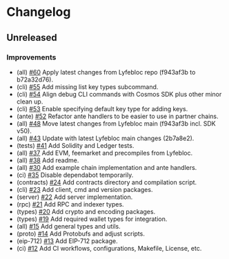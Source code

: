 <!--
This changelog was created using the `clu` binary
(https://github.com/MalteHerrmann/changelog-utils).
-->
# Changelog

## Unreleased

### Improvements

- (all) [#60](https://github.com/lyfeblocnetwork/os/pull/60) Apply latest changes from Lyfebloc repo (f943af3b to b72a32d76).
- (cli) [#55](https://github.com/lyfeblocnetwork/os/pull/55) Add missing list key types subcommand.
- (cli) [#54](https://github.com/lyfeblocnetwork/os/pull/54) Align debug CLI commands with Cosmos SDK plus other minor clean up.
- (cli) [#53](https://github.com/lyfeblocnetwork/os/pull/53) Enable specifying default key type for adding keys.
- (ante) [#52](https://github.com/lyfeblocnetwork/os/pull/52) Refactor ante handlers to be easier to use in partner chains.
- (all) [#48](https://github.com/lyfeblocnetwork/os/pull/48) Move latest changes from Lyfebloc main (f943af3b incl. SDK v50).
- (all) [#43](https://github.com/lyfeblocnetwork/os/pull/43) Update with latest Lyfebloc main changes (2b7a8e2).
- (tests) [#41](https://github.com/lyfeblocnetwork/os/pull/41) Add Solidity and Ledger tests.
- (all) [#37](https://github.com/lyfeblocnetwork/os/pull/37) Add EVM, feemarket and precompiles from Lyfebloc.
- (all) [#38](https://github.com/lyfeblocnetwork/os/pull/38) Add readme.
- (all) [#30](https://github.com/lyfeblocnetwork/os/pull/30) Add example chain implementation and ante handlers.
- (ci) [#35](https://github.com/lyfeblocnetwork/os/pull/35) Disable dependabot temporarily.
- (contracts) [#24](https://github.com/lyfeblocnetwork/os/pull/24) Add contracts directory and compilation script.
- (cli) [#23](https://github.com/lyfeblocnetwork/os/pull/23) Add client, cmd and version packages.
- (server) [#22](https://github.com/lyfeblocnetwork/os/pull/22) Add server implementation.
- (rpc) [#21](https://github.com/lyfeblocnetwork/os/pull/21) Add RPC and indexer types.
- (types) [#20](https://github.com/lyfeblocnetwork/os/pull/20) Add crypto and encoding packages.
- (types) [#19](https://github.com/lyfeblocnetwork/os/pull/19) Add required wallet types for integration.
- (all) [#15](https://github.com/lyfeblocnetwork/os/pull/15) Add general types and utils.
- (proto) [#14](https://github.com/lyfeblocnetwork/os/pull/14) Add Protobufs and adjust scripts.
- (eip-712) [#13](https://github.com/lyfeblocnetwork/os/pull/13) Add EIP-712 package.
- (ci) [#12](https://github.com/lyfeblocnetwork/os/pull/12) Add CI workflows, configurations, Makefile, License, etc.
